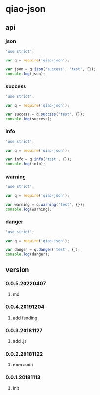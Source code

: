 # qiao-json

## api
### json
```javascript
'use strict';

var q = require('qiao-json');

var json = q.json('success', 'test', {});
console.log(json);
```

### success
```javascript
'use strict';

var q = require('qiao-json');

var success = q.success('test', {});
console.log(success);
```

### info
```javascript
'use strict';

var q = require('qiao-json');

var info = q.info('test', {});
console.log(info);
```

### warning
```javascript
'use strict';

var q = require('qiao-json');

var warning = q.warning('test', {});
console.log(warning);
```

### danger
```javascript
'use strict';

var q = require('qiao-json');

var danger = q.danger('test', {});
console.log(danger);
```

## version
### 0.0.5.20220407
1. md

### 0.0.4.20191204
1. add funding

### 0.0.3.20181127
1. add .js

### 0.0.2.20181122
1. npm audit

### 0.0.1.20181113
1. init
